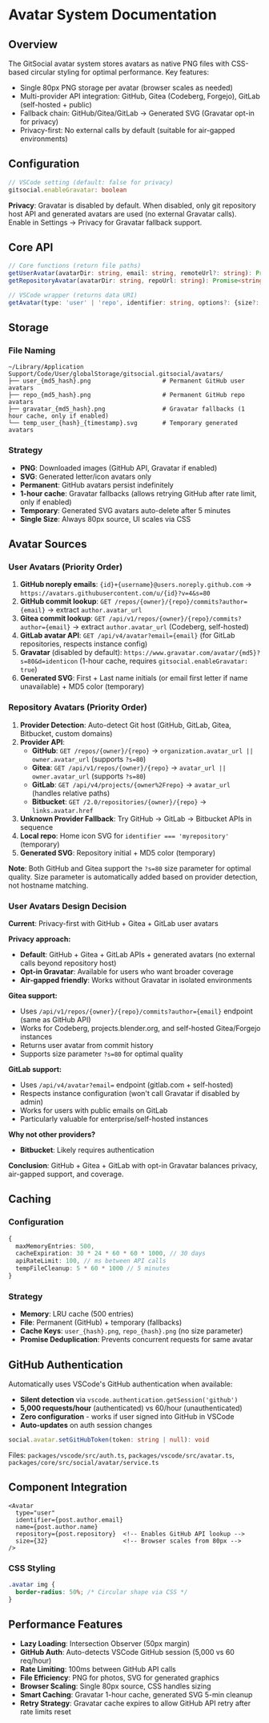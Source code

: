 # Avatar System Documentation

## Overview

The GitSocial avatar system stores avatars as native PNG files with CSS-based circular styling for optimal performance. Key features:

- Single 80px PNG storage per avatar (browser scales as needed)
- Multi-provider API integration: GitHub, Gitea (Codeberg, Forgejo), GitLab (self-hosted + public)
- Fallback chain: GitHub/Gitea/GitLab → Generated SVG (Gravatar opt-in for privacy)
- Privacy-first: No external calls by default (suitable for air-gapped environments)

## Configuration

```typescript
// VSCode setting (default: false for privacy)
gitsocial.enableGravatar: boolean
```

**Privacy**: Gravatar is disabled by default. When disabled, only git repository host API and generated avatars are used (no external Gravatar calls). Enable in Settings → Privacy for Gravatar fallback support.

## Core API

```typescript
// Core functions (return file paths)
getUserAvatar(avatarDir: string, email: string, remoteUrl?: string): Promise<string>
getRepositoryAvatar(avatarDir: string, repoUrl: string): Promise<string>

// VSCode wrapper (returns data URI)
getAvatar(type: 'user' | 'repo', identifier: string, options?: {size?: number; context?: string}): Promise<string>
```

## Storage

### File Naming

```
~/Library/Application Support/Code/User/globalStorage/gitsocial.gitsocial/avatars/
├── user_{md5_hash}.png                    # Permanent GitHub user avatars
├── repo_{md5_hash}.png                    # Permanent GitHub repo avatars
├── gravatar_{md5_hash}.png                # Gravatar fallbacks (1 hour cache, only if enabled)
└── temp_user_{hash}_{timestamp}.svg       # Temporary generated avatars
```

### Strategy

- **PNG**: Downloaded images (GitHub API, Gravatar if enabled)
- **SVG**: Generated letter/icon avatars only
- **Permanent**: GitHub avatars persist indefinitely
- **1-hour cache**: Gravatar fallbacks (allows retrying GitHub after rate limit, only if enabled)
- **Temporary**: Generated SVG avatars auto-delete after 5 minutes
- **Single Size**: Always 80px source, UI scales via CSS

## Avatar Sources

### User Avatars (Priority Order)

1. **GitHub noreply emails**: `{id}+{username}@users.noreply.github.com` → `https://avatars.githubusercontent.com/u/{id}?v=4&s=80`
2. **GitHub commit lookup**: `GET /repos/{owner}/{repo}/commits?author={email}` → extract `author.avatar_url`
3. **Gitea commit lookup**: `GET /api/v1/repos/{owner}/{repo}/commits?author={email}` → extract `author.avatar_url` (Codeberg, self-hosted)
4. **GitLab avatar API**: `GET /api/v4/avatar?email={email}` (for GitLab repositories, respects instance config)
5. **Gravatar** (disabled by default): `https://www.gravatar.com/avatar/{md5}?s=80&d=identicon` (1-hour cache, requires `gitsocial.enableGravatar: true`)
6. **Generated SVG**: First + Last name initials (or email first letter if name unavailable) + MD5 color (temporary)

### Repository Avatars (Priority Order)

1. **Provider Detection**: Auto-detect Git host (GitHub, GitLab, Gitea, Bitbucket, custom domains)
2. **Provider API**:
   - **GitHub**: `GET /repos/{owner}/{repo}` → `organization.avatar_url || owner.avatar_url` (supports `?s=80`)
   - **Gitea**: `GET /api/v1/repos/{owner}/{repo}` → `avatar_url || owner.avatar_url` (supports `?s=80`)
   - **GitLab**: `GET /api/v4/projects/{owner%2Frepo}` → `avatar_url` (handles relative paths)
   - **Bitbucket**: `GET /2.0/repositories/{owner}/{repo}` → `links.avatar.href`
3. **Unknown Provider Fallback**: Try GitHub → GitLab → Bitbucket APIs in sequence
4. **Local repo**: Home icon SVG for `identifier === 'myrepository'` (temporary)
5. **Generated SVG**: Repository initial + MD5 color (temporary)

**Note**: Both GitHub and Gitea support the `?s=80` size parameter for optimal quality. Size parameter is automatically added based on provider detection, not hostname matching.

### User Avatars Design Decision

**Current**: Privacy-first with GitHub + Gitea + GitLab user avatars

**Privacy approach:**
- **Default**: GitHub + Gitea + GitLab APIs + generated avatars (no external calls beyond repository host)
- **Opt-in Gravatar**: Available for users who want broader coverage
- **Air-gapped friendly**: Works without Gravatar in isolated environments

**Gitea support:**
- Uses `/api/v1/repos/{owner}/{repo}/commits?author={email}` endpoint (same as GitHub API)
- Works for Codeberg, projects.blender.org, and self-hosted Gitea/Forgejo instances
- Returns user avatar from commit history
- Supports size parameter `?s=80` for optimal quality

**GitLab support:**
- Uses `/api/v4/avatar?email=` endpoint (gitlab.com + self-hosted)
- Respects instance configuration (won't call Gravatar if disabled by admin)
- Works for users with public emails on GitLab
- Particularly valuable for enterprise/self-hosted instances

**Why not other providers?**
- **Bitbucket**: Likely requires authentication

**Conclusion**: GitHub + Gitea + GitLab with opt-in Gravatar balances privacy, air-gapped support, and coverage.

## Caching

### Configuration

```typescript
{
  maxMemoryEntries: 500,
  cacheExpiration: 30 * 24 * 60 * 60 * 1000, // 30 days
  apiRateLimit: 100, // ms between API calls
  tempFileCleanup: 5 * 60 * 1000 // 5 minutes
}
```

### Strategy

- **Memory**: LRU cache (500 entries)
- **File**: Permanent (GitHub) + temporary (fallbacks)
- **Cache Keys**: `user_{hash}.png`, `repo_{hash}.png` (no size parameter)
- **Promise Deduplication**: Prevents concurrent requests for same avatar

## GitHub Authentication

Automatically uses VSCode's GitHub authentication when available:
- **Silent detection** via `vscode.authentication.getSession('github')`
- **5,000 requests/hour** (authenticated) vs 60/hour (unauthenticated)
- **Zero configuration** - works if user signed into GitHub in VSCode
- **Auto-updates** on auth session changes

```typescript
social.avatar.setGitHubToken(token: string | null): void
```

Files: `packages/vscode/src/auth.ts`, `packages/vscode/src/avatar.ts`, `packages/core/src/social/avatar/service.ts`

## Component Integration

```svelte
<Avatar
  type="user"
  identifier={post.author.email}
  name={post.author.name}
  repository={post.repository}  <!-- Enables GitHub API lookup -->
  size={32}                     <!-- Browser scales from 80px -->
/>
```

### CSS Styling

```css
.avatar img {
  border-radius: 50%; /* Circular shape via CSS */
}
```

## Performance Features

- **Lazy Loading**: Intersection Observer (50px margin)
- **GitHub Auth**: Auto-detects VSCode GitHub session (5,000 vs 60 req/hour)
- **Rate Limiting**: 100ms between GitHub API calls
- **File Efficiency**: PNG for photos, SVG for generated graphics
- **Browser Scaling**: Single 80px source, CSS handles sizing
- **Smart Caching**: Gravatar 1-hour cache, generated SVG 5-min cleanup
- **Retry Strategy**: Gravatar cache expires to allow GitHub API retry after rate limits reset
